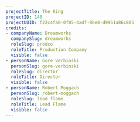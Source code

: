 ```yaml
---
projectTitle: The Ring
projectID: 140
projectUUID: f22c4fa0-0f85-4adf-9be8-d9951a86c805
credits:
- companyName: Dreamworks
  companySlug: dreamworks
  roleSlug: prodco
  roleTitle: Production Company
  visible: false
- personName: Gore Verbinski
  personSlug: gore-verbinski
  roleSlug: director
  roleTitle: Director
  visible: false
- personName: Robert Moggach
  personSlug: robert-moggach
  roleSlug: lead flame
  roleTitle: Lead Flame
  visible: false
---
```

